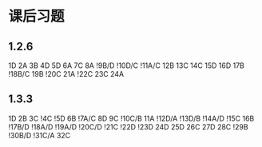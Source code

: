 # 课后习题

## 1.2.6

1D 2A 3B 4D 5D 6A 7C 8A !9B/D !10D/C !11A/C 12B 13C 14C 15D 16D 17B !18B/C 19B !20C 21A !22C 23C 24A

## 1.3.3

1D 2B 3C !4C !5D 6B !7A/C 8D 9C !10C/B 11A !12D/A !13D/B !14A/D !15C 16B !17B/D !18A/D !19A/D !20C/D !21C !22D !23D 24D 25D 26C 27D 28C !29B !30B/D !31C/A 32C
